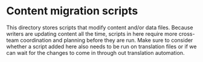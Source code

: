 # Content migration scripts

This directory stores scripts that modify content and/or data files. Because
writers are updating content all the time, scripts in here require more
cross-team coordination and planning before they are run. Make sure to consider
whether a script added here also needs to be run on translation files or if we
can wait for the changes to come in through out translation automation.
